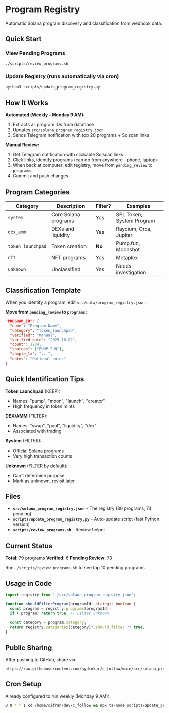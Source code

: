 # Program Registry

Automatic Solana program discovery and classification from webhook data.

## Quick Start

### View Pending Programs
```bash
./scripts/review_programs.sh
```

### Update Registry (runs automatically via cron)
```bash
python3 scripts/update_program_registry.py
```

## How It Works

**Automated (Weekly - Monday 9 AM):**
1. Extracts all program IDs from database
2. Updates `src/solana_program_registry.json`
3. Sends Telegram notification with top 20 programs + Solscan links

**Manual Review:**
1. Get Telegram notification with clickable Solscan links
2. Click links, identify programs (can do from anywhere - phone, laptop)
3. When back at computer: edit registry, move from `pending_review` to `programs`
4. Commit and push changes

## Program Categories

| Category | Description | Filter? | Examples |
|----------|-------------|---------|----------|
| `system` | Core Solana programs | Yes | SPL Token, System Program |
| `dex_amm` | DEXs and liquidity | Yes | Raydium, Orca, Jupiter |
| `token_launchpad` | Token creation | **No** | Pump.fun, Moonshot |
| `nft` | NFT programs | Yes | Metaplex |
| `unknown` | Unclassified | Yes | Needs investigation |

## Classification Template

When you identify a program, edit `src/data/program_registry.json`:

**Move from `pending_review` to `programs`:**

```json
"PROGRAM_ID": {
  "name": "Program Name",
  "category": "token_launchpad",
  "verified": "manual",
  "verified_date": "2025-10-02",
  "count": 1234,
  "sources": ["PUMP_FUN"],
  "sample_tx": "...",
  "notes": "Optional notes"
}
```

## Quick Identification Tips

**Token Launchpad** (KEEP):
- Names: "pump", "moon", "launch", "creator"
- High frequency in token mints

**DEX/AMM** (FILTER):
- Names: "swap", "pool", "liquidity", "dex"
- Associated with trading

**System** (FILTER):
- Official Solana programs
- Very high transaction counts

**Unknown** (FILTER by default):
- Can't determine purpose
- Mark as unknown, revisit later

## Files

- **`src/solana_program_registry.json`** - The registry (80 programs, 74 pending)
- **`scripts/update_program_registry.py`** - Auto-update script (fast Python version)
- **`scripts/review_programs.sh`** - Review helper

## Current Status

**Total:** 79 programs
**Verified:** 6
**Pending Review:** 73

Run `./scripts/review_programs.sh` to see top 10 pending programs.

## Usage in Code

```typescript
import registry from './src/solana_program_registry.json';

function shouldFilterProgram(programId: string): boolean {
  const program = registry.programs[programId];
  if (!program) return true; // Filter unknown

  const category = program.category;
  return registry.categories[category]?.should_filter ?? true;
}
```

## Public Sharing

After pushing to GitHub, share via:
```
https://raw.githubusercontent.com/nydiokar/c_follow/main/src/solana_program_registry.json
```

## Cron Setup

Already configured to run weekly (Monday 9 AM):
```bash
0 9 * * 1 cd /home/cifran/dev/c_follow && npx ts-node scripts/update_program_registry.ts >> logs/program_registry_updates.log 2>&1
```
